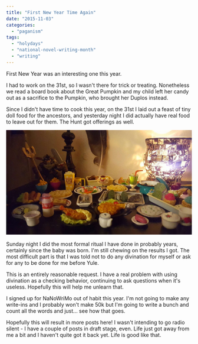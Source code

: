 ```yaml
---
title: "First New Year Time Again"
date: "2015-11-03"
categories: 
  - "paganism"
tags: 
  - "holydays"
  - "national-novel-writing-month"
  - "writing"
---
```


First New Year was an interesting one this year.

I had to work on the 31st, so I wasn't there for trick or treating. Nonetheless we read a board book about the Great Pumpkin and my child left her candy out as a sacrifice to the Pumpkin, who brought her Duplos instead.

Since I didn't have time to cook this year, on the 31st I laid out a feast of tiny doll food for the ancestors, and yesterday night I did actually have real food to leave out for them. The Hunt got offerings as well.

[![image](images/wpid-wp-1446566927614.jpg "wp-1446566927614")](http://jackwren.files.wordpress.com/2015/11/wpid-wp-1446566927614.jpg)

Sunday night I did the most formal ritual I have done in probably years, certainly since the baby was born. I'm still chewing on the results I got. The most difficult part is that I was told not to do any divination for myself or ask for any to be done for me before Yule.

This is an entirely reasonable request. I have a real problem with using divination as a checking behavior, continuing to ask questions when it's useless. Hopefully this will help me unlearn that.

I signed up for NaNoWriMo out of habit this year. I'm not going to make any write-ins and I probably won't make 50k but I'm going to write a bunch and count all the words and just... see how that goes.

Hopefully this will result in more posts here! I wasn't intending to go radio silent - I have a couple of posts in draft stage, even. Life just got away from me a bit and I haven't quite got it back yet. Life is good like that.
